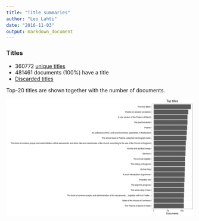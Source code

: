```yaml
---
title: "Title summaries"
author: "Leo Lahti"
date: "2016-11-03"
output: markdown_document
---
```



### Titles

 * 360772 [unique titles](output.tables/title_accepted.csv)
 * 481461 documents (100%) have a title
 * [Discarded titles](output.tables/title_discarded.csv)

Top-20 titles are shown together with the number of documents.

![plot of chunk summarytitle](figure/summarytitle-1.png)

